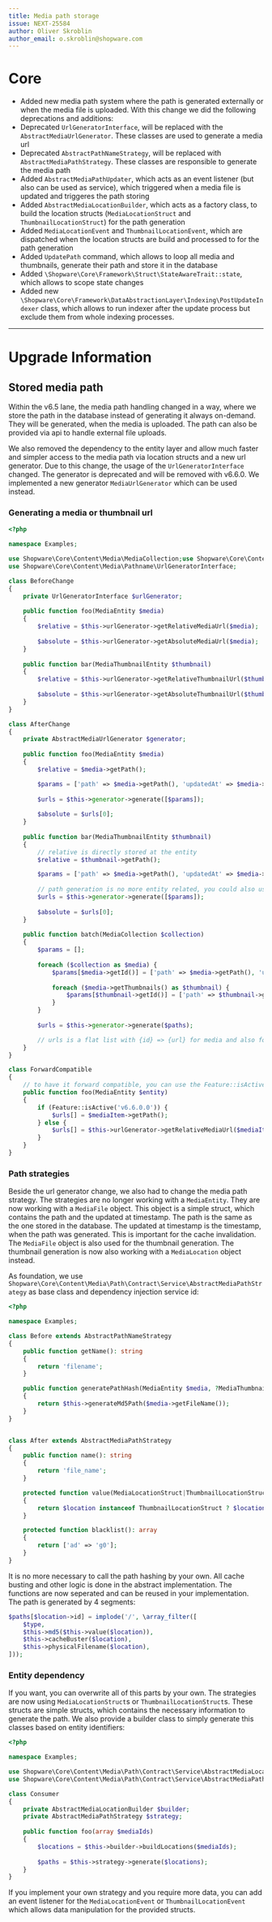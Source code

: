 ```yaml
---
title: Media path storage
issue: NEXT-25584
author: Oliver Skroblin
author_email: o.skroblin@shopware.com
---
```

# Core
* Added new media path system where the path is generated externally or when the media file is uploaded. With this change we did the following deprecations and additions:
* Deprecated `UrlGeneratorInterface`, will be replaced with the `AbstractMediaUrlGenerator`. These classes are used to generate a media url
* Deprecated `AbstractPathNameStrategy`, will be replaced with `AbstractMediaPathStrategy`. These classes are responsible to generate the media path
* Added `AbstractMediaPathUpdater`, which acts as an event listener (but also can be used as service), which triggered when a media file is updated and triggeres the path storing
* Added `AbstractMediaLocationBuilder`, which acts as a factory class, to build the location structs (`MediaLocationStruct` and `ThumbnailLocationStruct`) for the path generation
* Added `MediaLocationEvent` and `ThumbnailLocationEvent`, which are dispatched when the location structs are build and processed to for the path generation
* Added `UpdatePath` command, which allows to loop all media and thumbnails, generate their path and store it in the database
* Added `\Shopware\Core\Framework\Struct\StateAwareTrait::state`, which allows to scope state changes
* Added new `\Shopware\Core\Framework\DataAbstractionLayer\Indexing\PostUpdateIndexer` class, which allows to run indexer after the update process but exclude them from whole indexing processes.
___
# Upgrade Information
## Stored media path
Within the v6.5 lane, the media path handling changed in a way, where we store the path in the database instead of generating it always on-demand. 
They will be generated, when the media is uploaded. The path can also be provided via api to handle external file uploads.

We also removed the dependency to the entity layer and allow much faster and simpler access to the media path via location structs and a new url generator.
Due to this change, the usage of the `UrlGeneratorInterface` changed. The generator is deprecated and will be removed with v6.6.0. We implemented a new generator `MediaUrlGenerator` which can be used instead.

### Generating a media or thumbnail url

```php
<?php 

namespace Examples;

use Shopware\Core\Content\Media\MediaCollection;use Shopware\Core\Content\Media\MediaEntity;use Shopware\Core\Content\Media\Path\Contract\Service\AbstractMediaUrlGenerator;
use Shopware\Core\Content\Media\Pathname\UrlGeneratorInterface;

class BeforeChange
{
    private UrlGeneratorInterface $urlGenerator;
    
    public function foo(MediaEntity $media) 
    {
        $relative = $this->urlGenerator->getRelativeMediaUrl($media);
        
        $absolute = $this->urlGenerator->getAbsoluteMediaUrl($media);
    }
    
    public function bar(MediaThumbnailEntity $thumbnail) 
    {
        $relative = $this->urlGenerator->getRelativeThumbnailUrl($thumbnail);
        
        $absolute = $this->urlGenerator->getAbsoluteThumbnailUrl($thumbnail);
    }
}

class AfterChange
{
    private AbstractMediaUrlGenerator $generator;
    
    public function foo(MediaEntity $media) 
    {
        $relative = $media->getPath();

        $params = ['path' => $media->getPath(), 'updatedAt' => $media->getUpdatedAt()];
        
        $urls = $this->generator->generate([$params]);
        
        $absolute = $urls[0];
    }
    
    public function bar(MediaThumbnailEntity $thumbnail) 
    {
        // relative is directly stored at the entity
        $relative = $thumbnail->getPath();

        $params = ['path' => $media->getPath(), 'updatedAt' => $media->getUpdatedAt()];
        
        // path generation is no more entity related, you could also use partial entity loading and you can also call it in batch, see below
        $urls = $this->generator->generate([$params]);
        
        $absolute = $urls[0];
    }
    
    public function batch(MediaCollection $collection) 
    {
        $params = [];
        
        foreach ($collection as $media) {
            $params[$media->getId()] = ['path' => $media->getPath(), 'updatedAt' => $media->getUpdatedAt()];
            
            foreach ($media->getThumbnails() as $thumbnail) {
                $params[$thumbnail->getId()] = ['path' => $thumbnail->getPath(), 'updatedAt' => $thumbnail->getUpdatedAt()];
            }
        }
        
        $urls = $this->generator->generate($paths);

        // urls is a flat list with {id} => {url} for media and also for thumbnails        
    }
}

class ForwardCompatible
{
    // to have it forward compatible, you can use the Feature::isActive('v6.6.0.0') function
    public function foo(MediaEntity $entity) 
    {
        if (Feature::isActive('v6.6.0.0')) {
            $urls[] = $mediaItem->getPath();
        } else {
            $urls[] = $this->urlGenerator->getRelativeMediaUrl($mediaItem);
        }
    }
}
```

### Path strategies
Beside the url generator change, we also had to change the media path strategy. The strategies are no longer working with a `MediaEntity`. They are now working with a `MediaFile` object. This object is a simple struct, which contains the path and the updated at timestamp. The path is the same as the one stored in the database. The updated at timestamp is the timestamp, when the path was generated. This is important for the cache invalidation. The `MediaFile` object is also used for the thumbnail generation. The thumbnail generation is now also working with a `MediaLocation` object instead.

As foundation, we use `Shopware\Core\Content\Media\Path\Contract\Service\AbstractMediaPathStrategy` as base class and dependency injection service id:

```php
<?php

namespace Examples;

class Before extends AbstractPathNameStrategy
{
    public function getName(): string
    {
        return 'filename';
    }

    public function generatePathHash(MediaEntity $media, ?MediaThumbnailEntity $thumbnail = null): ?string
    {
        return $this->generateMd5Path($media->getFileName());
    }
}


class After extends AbstractMediaPathStrategy
{
    public function name(): string
    {
        return 'file_name';
    }

    protected function value(MediaLocationStruct|ThumbnailLocationStruct $location): ?string
    {
        return $location instanceof ThumbnailLocationStruct ? $location->media->fileName : $location->fileName;
    }

    protected function blacklist(): array
    {
        return ['ad' => 'g0'];
    }
}
```

It is no more necessary to call the path hashing by your own. All cache busting and other logic is done in the abstract implementation. The functions are now seperated and can be reused in your implementation.
The path is generated by 4 segments:

```php
$paths[$location->id] = implode('/', \array_filter([
    $type,
    $this->md5($this->value($location)),
    $this->cacheBuster($location),
    $this->physicalFilename($location),
]));
```

### Entity dependency
If you want, you can overwrite all of this parts by your own. The strategies are now using `MediaLocationStruct`s or `ThumbnailLocationStruct`s. 
These structs are simple structs, which contains the necessary information to generate the path. We also provide a builder class to simply generate this classes based on entity identifiers:

```php
<?php

namespace Examples;

use Shopware\Core\Content\Media\Path\Contract\Service\AbstractMediaLocationBuilder;
use Shopware\Core\Content\Media\Path\Contract\Service\AbstractMediaPathStrategy;

class Consumer
{
    private AbstractMediaLocationBuilder $builder;
    private AbstractMediaPathStrategy $strategy;
    
    public function foo(array $mediaIds)
    {
        $locations = $this->builder->buildLocations($mediaIds);
        
        $paths = $this->strategy->generate($locations);        
    }
}
```

If you implement your own strategy and you require more data, you can add an event listener for the `MediaLocationEvent` or `ThumbnailLocationEvent` which allows data manipulation for the provided structs.
